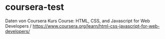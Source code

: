 # coursera-test
Daten von Coursera Kurs Course:  HTML, CSS, and Javascript for Web Developers / https://www.coursera.org/learn/html-css-javascript-for-web-developers/
